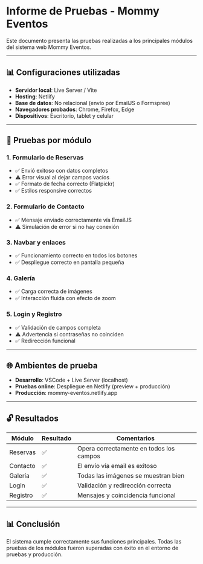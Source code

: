 # Informe de Pruebas - Mommy Eventos

Este documento presenta las pruebas realizadas a los principales módulos del sistema web Mommy Eventos.

---

## 📊 Configuraciones utilizadas

- **Servidor local**: Live Server / Vite
- **Hosting**: Netlify
- **Base de datos**: No relacional (envío por EmailJS o Formspree)
- **Navegadores probados**: Chrome, Firefox, Edge
- **Dispositivos**: Escritorio, tablet y celular

---

## 🔧 Pruebas por módulo

### 1. Formulario de Reservas
- ✅ Envió exitoso con datos completos
- ⚠️ Error visual al dejar campos vacíos
- ✅ Formato de fecha correcto (Flatpickr)
- ✅ Estilos responsive correctos

### 2. Formulario de Contacto
- ✅ Mensaje enviado correctamente vía EmailJS
- ⚠️ Simulación de error si no hay conexión

### 3. Navbar y enlaces
- ✅ Funcionamiento correcto en todos los botones
- ✅ Despliegue correcto en pantalla pequeña

### 4. Galería
- ✅ Carga correcta de imágenes
- ✅ Interacción fluida con efecto de zoom

### 5. Login y Registro
- ✅ Validación de campos completa
- ⚠️ Advertencia si contraseñas no coinciden
- ✅ Redirección funcional

---

## 🌐 Ambientes de prueba

- **Desarrollo**: VSCode + Live Server (localhost)
- **Pruebas online**: Despliegue en Netlify (preview + producción)
- **Producción**: mommy-eventos.netlify.app

---

## 🔓 Resultados

| Módulo       | Resultado | Comentarios                       |
|--------------|-----------|-----------------------------------|
| Reservas     | ✅       | Opera correctamente en todos los campos |
| Contacto     | ✅       | El envío vía email es exitoso     |
| Galería      | ✅       | Todas las imágenes se muestran bien |
| Login        | ✅       | Validación y redirección correcta  |
| Registro     | ✅       | Mensajes y coincidencia funcional |

---

## 📊 Conclusión

El sistema cumple correctamente sus funciones principales. Todas las pruebas de los módulos fueron superadas con éxito en el entorno de pruebas y producción.

